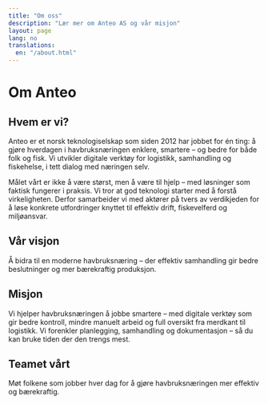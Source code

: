 ```yaml
---
title: "Om oss"
description: "Lær mer om Anteo AS og vår misjon"
layout: page
lang: no
translations:
  en: "/about.html"
---
```


# Om Anteo

## Hvem er vi?

Anteo er et norsk teknologiselskap som siden 2012 har jobbet for én ting: å gjøre hverdagen i havbruksnæringen enklere, smartere – og bedre for både folk og fisk. Vi utvikler digitale verktøy for logistikk, samhandling og fiskehelse, i tett dialog med næringen selv.

Målet vårt er ikke å være størst, men å være til hjelp – med løsninger som faktisk fungerer i praksis. Vi tror at god teknologi starter med å forstå virkeligheten. Derfor samarbeider vi med aktører på tvers av verdikjeden for å løse konkrete utfordringer knyttet til effektiv drift, fiskevelferd og miljøansvar.

## Vår visjon

Å bidra til en moderne havbruksnæring – der effektiv samhandling gir bedre beslutninger og mer bærekraftig produksjon.

## Misjon

Vi hjelper havbruksnæringen å jobbe smartere – med digitale verktøy som gir bedre kontroll, mindre manuelt arbeid og full oversikt fra merdkant til logistikk. Vi forenkler planlegging, samhandling og dokumentasjon – så du kan bruke tiden der den trengs mest.

## Teamet vårt

Møt folkene som jobber hver dag for å gjøre havbruksnæringen mer effektiv og bærekraftig.

<!-- Team members will be automatically inserted here by the build script -->